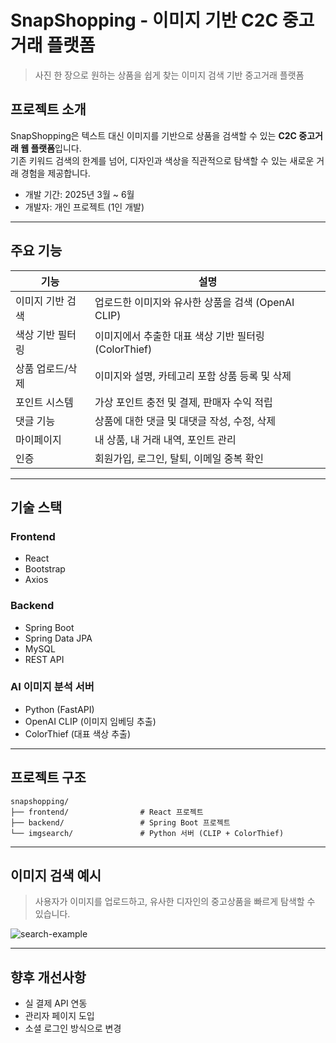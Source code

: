 #  SnapShopping - 이미지 기반 C2C 중고거래 플랫폼

> 사진 한 장으로 원하는 상품을 쉽게 찾는 이미지 검색 기반 중고거래 플랫폼

##  프로젝트 소개

SnapShopping은 텍스트 대신 이미지를 기반으로 상품을 검색할 수 있는 **C2C 중고거래 웹 플랫폼**입니다.  
기존 키워드 검색의 한계를 넘어, 디자인과 색상을 직관적으로 탐색할 수 있는 새로운 거래 경험을 제공합니다.

-  개발 기간: 2025년 3월 ~ 6월
- 개발자: 개인 프로젝트 (1인 개발)

---

## 주요 기능

| 기능 | 설명                                  |
|----|-------------------------------------|
| 이미지 기반 검색 | 업로드한 이미지와 유사한 상품을 검색 (OpenAI CLIP)  |
| 색상 기반 필터링 | 이미지에서 추출한 대표 색상 기반 필터링 (ColorThief) |
| 상품 업로드/삭제 | 이미지와 설명, 카테고리 포함 상품 등록 및 삭제         |
| 포인트 시스템 | 가상 포인트 충전 및 결제, 판매자 수익 적립           |
| 댓글 기능 | 상품에 대한 댓글 및 대댓글 작성, 수정, 삭제          |
| 마이페이지 | 내 상품, 내 거래 내역, 포인트 관리               |
| 인증 | 회원가입, 로그인, 탈퇴, 이메일 중복 확인            |

---

## 기술 스택

### Frontend
- React
- Bootstrap
- Axios

### Backend
- Spring Boot
- Spring Data JPA
- MySQL
- REST API

### AI 이미지 분석 서버
- Python (FastAPI)
- OpenAI CLIP (이미지 임베딩 추출)
- ColorThief (대표 색상 추출)

---

## 프로젝트 구조

```
snapshopping/
├── frontend/                # React 프로젝트
├── backend/                 # Spring Boot 프로젝트
└── imgsearch/               # Python 서버 (CLIP + ColorThief)
```

---

## 이미지 검색 예시

> 사용자가 이미지를 업로드하고, 유사한 디자인의 중고상품을 빠르게 탐색할 수 있습니다.

<!-- 예시 이미지가 있다면 아래 URL을 교체하세요 -->
![search-example](https://private-user-images.githubusercontent.com/119550060/464037542-b570b856-d2ac-4651-9dba-aac3d92e01fb.png?jwt=eyJhbGciOiJIUzI1NiIsInR5cCI6IkpXVCJ9.eyJpc3MiOiJnaXRodWIuY29tIiwiYXVkIjoicmF3LmdpdGh1YnVzZXJjb250ZW50LmNvbSIsImtleSI6ImtleTUiLCJleHAiOjE3NTIyMTg2MTYsIm5iZiI6MTc1MjIxODMxNiwicGF0aCI6Ii8xMTk1NTAwNjAvNDY0MDM3NTQyLWI1NzBiODU2LWQyYWMtNDY1MS05ZGJhLWFhYzNkOTJlMDFmYi5wbmc_WC1BbXotQWxnb3JpdGhtPUFXUzQtSE1BQy1TSEEyNTYmWC1BbXotQ3JlZGVudGlhbD1BS0lBVkNPRFlMU0E1M1BRSzRaQSUyRjIwMjUwNzExJTJGdXMtZWFzdC0xJTJGczMlMkZhd3M0X3JlcXVlc3QmWC1BbXotRGF0ZT0yMDI1MDcxMVQwNzE4MzZaJlgtQW16LUV4cGlyZXM9MzAwJlgtQW16LVNpZ25hdHVyZT02MzIxODdmMDZiZGUyZjg3Y2Y1YjdjZjZkZTgwYzQxMDEzNzRiMGZiNmRlZTgxMzIyNzZiZWZjMzBkZjYzOWI5JlgtQW16LVNpZ25lZEhlYWRlcnM9aG9zdCJ9.PNGTz5lUWJB5fq53YPFGAGPC0BzRw3V4nHkx4hVD0BM)

---

## 향후 개선사항

- 실 결제 API 연동
- 관리자 페이지 도입
- 소셜 로그인 방식으로 변경
